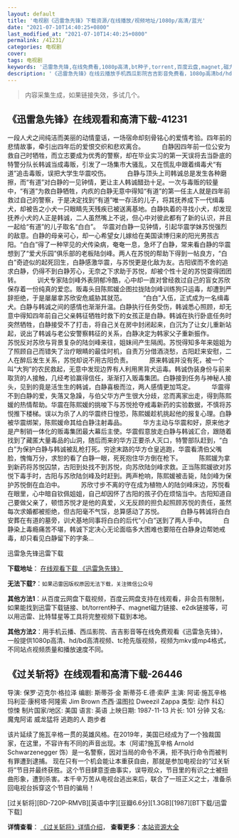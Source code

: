 ```yaml
---
layout: default
title: '电视剧《迅雷急先锋》下载资源/在线播放/视频地址/1080p/高清/蓝光'
date: "2021-07-10T14:40:25+0800"
last_modified_at: "2021-07-10T14:40:25+0800"
permalink: /41231/
categories: 电视剧
cover:
tags: 电视剧
keywords: '迅雷急先锋,在线免费看,1080p高清,bt种子,torrent,百度云盘,magnet,磁力链,迅雷下载资源'
description: '《迅雷急先锋》在线云播放手机西瓜影院吉吉影音免费看，1080p高清bd/hd未删减完整版和tc抢先枪版，mkv/mp4格式，附带bt/torrent种子、magnet/磁力链、百度云盘、网盘资源迅雷下载链接'
---
```


>内容采集生成，如果链接失效，多试几个。


## 《迅雷急先锋》在线观看和高清下载-41231

一段人犬之间纯洁而美丽的动情童话，一场宿命却刻骨铭心的爱情考验。四年前的悲情故事，牵引出四年后的爱恨交织和悲欢离合。　 　　白静因四年前一位公安为救自己时牺牲，而立志要成为优秀的警察，却在毕业实习的第一天误将去当卧底的特警分队长韩诚当成毒贩，引发了一场集市大骚乱，又在慌乱中跟着缉毒犬&ldquo;有道”追击毒贩，误把大学生华震咬伤。　 　　白静与顶头上司韩诚总是发生各种磨擦，而&ldquo;有道”对白静的一见钟情，更让主人韩诚醋劲十足。一次与毒贩的较量中，&ldquo;有道”为救白静牺牲，内疚的白静无意中得知&ldquo;有道”的第一任主人就是四年前救过自己的警察，于是决定找到“有道”唯一存活的儿子，将其抚养成下一代缉毒犬，却被告之小犬一只眼睛先天残疾已被送离基地。白静执着的寻找小犬，却发现抚养小犬的人正是韩诚，二人虽然嘴上不说，但心中对彼此都有了新的认识，并且一起给“有道”的儿子取名&ldquo;白白”。　华震对白静一见钟情，引起华震学妹苏悦强烈的敌意。白静的母亲可心，却一心希望女儿嫁给在美国读博归来的阳光男孩古阳。&ldquo;白白”得了一种罕见的犬传染病，奄奄一息，急坏了白静，常来看白静的华震想到了&ldquo;爱犬乐园”俱乐部的老板陆剑峰。两人在苏悦的帮助下得到一帖良方，“白白”奇迹似的起死回生，白静感激华震，与苏悦更是化敌为友。古阳锲而不舍的追求白静，仍得不到白静芳心，无奈之下求助于苏悦，却被个性十足的苏悦耍得团团转。　 　　训犬专家陆剑峰外表阴郁冷酷，心中却一直对曾经救过自己的盲女苏欣保存着一份纯真的爱恋。贩毒头目陈熙媛企图拉拢陆剑峰训练狗只运毒，却遭到严辞拒绝，于是屡屡拿苏欣安危威胁其就范。　 　　“白白”入伍，正式成为一名缉毒犬。白静与韩诚之间的感情也渐渐升温。白静执行任务受伤，韩诚悉心照顾，却无意中得知四年前自己父亲韩征牺牲时救下的女孩正是白静。韩诚在执行卧底任务时突然牺牲，白静接受不了打击，将自己关在房中封闭起来，白沉为了让女儿重新站起，说出了韩诚与老公安警察韩征的关系，白静决定为韩家父子重新振作。　 　　苏悦反对苏欣与背景复杂的陆剑峰来往，姐妹间产生隔阂。苏悦得知多年来姐姐为了照顾自己而错失了治疗眼睛的最佳时机，自责万分借酒浇愁，古阳赶来安慰，二人在醉后发生关系，苏悦却说不用古阳负责。　 　　原来韩诚并没有死，被一个叫“大狗”的农民救起，无意中发现边界有人利用黑背犬运毒。韩诚伪装身份与前来取货的人接触，几经考验赢得信任，渐渐打入贩毒集团。白静接到任务与神秘人接头，见到的竟是活生生的韩诚，白静喜极而泣，两人感情更加笃定。　 　　华震得不到白静的爱，失落又急躁，与伯父华方产生很大分歧，忿而离家出走，得到陈熙媛的热情帮助。华震在陈熙媛的挑唆下与苏悦抢夺戒毒新药的实验数据，不慎将苏悦推下楼梯。误以为杀了人的华震终日惶恐，陈熙媛趁机挑起他的报复心理。白静被华震绑架，陈熙媛命其给白静注射毒品。　 　　华方主动与华震和好，原来他才是产制销一体化的贩毒集团最大幕后主使。华震假意放走白静与韩诚汇合，跟随着找到了藏匿大量毒品的山洞，随后而来的华方正要杀人灭口，特警部队赶到，&ldquo;白白”为保护白静与韩诚被乱枪打死。穷途末路的华方仓皇逃跑，华震看清伯父嘴脸，愧悔万分，求恕的看了白静一眼，死死抱住华方倒在枪下。　 　　陈熙媛为拿到新药将苏悦囚禁，古阳到处找不到苏悦，向苏欣陆剑峰求救。正当陈熙媛欲对苏悦下毒手时，古阳与苏欣陆剑峰及时赶到。两声枪响，陈熙媛被击毙，陆剑峰为保护苏悦倒在血泊中。　 　　苏欣寸步不离的守在成为植物人的陆剑峰床边，苏悦看在眼里，心中暗自钦佩姐姐，自己却因怀了古阳的孩子仍在烦恼当中。古阳知道自己要做父亲了，顿悟苏悦才是他的真爱，义无反顾的担负起照顾苏悦的责任，虽然每次求婚都被拒绝，但古阳毫不气馁，总算感动了苏悦。　 　　白静与韩诚将白白安葬在有道的墓旁，训犬基地同事将白白的后代&ldquo;小白”送到了两人手中。　 　　白静染上毒瘾痛苦不堪，韩诚下定决心无论面临多大困难也要陪在白静身边帮她戒毒，却只看见白静留下的字条...


迅雷急先锋迅雷下载

**下载地址**： [在线观看下载 《迅雷急先锋》](https://www.993dy.com//vod-detail-id-11080.html) 


**无法下载?**：`如果迅雷因版权原因无法下载，关注微信公众号 `

**其他方法1**：从百度云网盘下载视频，百度云网盘支持在线观看，非会员有限制，如果能找到迅雷下载链接、bt/torrent种子、magnet磁力链接、e2dk链接等，可以用迅雷、比特彗星等工具将完整视频下载到本地。

**其他方法2**：用手机云播、西瓜影院、吉吉影音等在线免费观看《迅雷急先锋》，一般提供1080p高清、hd/bd高清视频、tc抢先版视频，视频为mkv或mp4格式，不同站点视频质量和播放速度不同。


## 《过关斩将》在线观看和高清下载-26446

导演: 保罗·迈克尔·格拉泽 编剧: 斯蒂芬·金 斯蒂芬·E.德·索萨 主演: 阿诺·施瓦辛格 玛利亚·康柯塔·阿隆索 Jim Brown 杰西·温图拉 Dweezil Zappa 类型: 动作 科幻 惊悚 制片国家/地区: 美国 语言: 英语 上映日期: 1987-11-13 片长: 101 分钟 又名: 魔鬼阿诺 威龙猛将 逃跑的人 跑步者

该片延续了施瓦辛格一贯的英雄风格。在2019年，美国已经成为了一个独裁国家，在这里，不容许有不同的声音出现。本（阿诺?施瓦辛格 Arnold Schwarzenegger 饰）是一名警察，因对当局的命令不满，拒不执行命令而被判有罪遭到逮捕。 现在只有一个机会能让本重获自由，那就是参加电视台的“过关斩将”节目并最终获胜。这个节目肆意歪曲事实，误导观众，节目里的有识之士被扭曲形象，遭到杀害。本千辛万苦从电视台逃出来后，联合了一班正义之士，准备杀回电视台拆穿这个节目的骗局！


[过关斩将][BD-720P-RMVB][英语中字][豆瓣6.6分][1.3GB][1987][BT下载/迅雷下载]

**详情查看**： [《过关斩将》详情介绍](/movie/26446/)， **查看更多**：[本站资源大全](/movie/t/all/)

